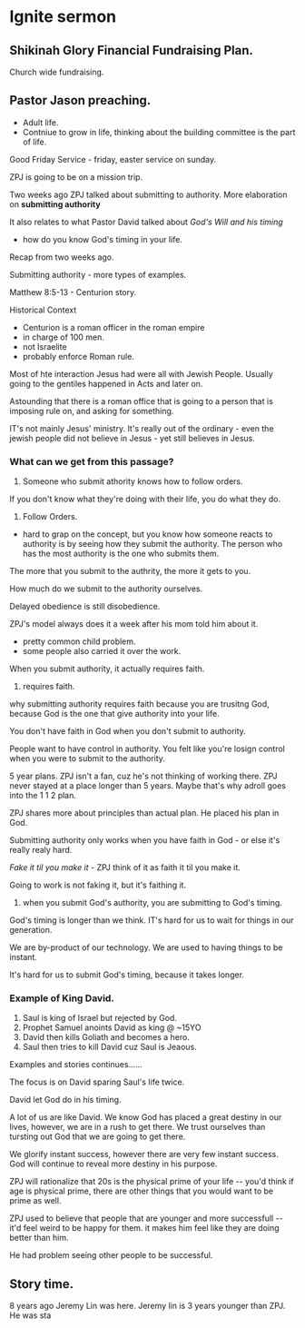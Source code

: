 # Ignite sermon

## Shikinah Glory Financial Fundraising Plan.

Church wide fundraising.

## Pastor Jason preaching.

- Adult life.
- Contniue to grow in life, thinking about the building committee is the part of life.

Good Friday Service - friday, easter service on sunday.

ZPJ is going to be on a mission trip.

Two weeks ago ZPJ talked about submitting to authority.
More elaboration on **submitting authority**

It also relates to what Pastor David talked about *God's Will and his timing*
- how do you know God's timing in your life.

Recap from two weeks ago.

Submitting authority - more types of examples.

Matthew 8:5-13 - Centurion story.

Historical Context
- Centurion is a roman officer in the roman empire
- in charge of 100 men.
- not Israelite
- probably enforce Roman rule.

Most of hte interaction Jesus had were all with Jewish People. Usually going to the gentiles happened in Acts and later on.

Astounding that there is a roman office that is going to a person that is imposing rule on, and asking for something.

IT's not mainly Jesus' ministry. It's really out of the ordinary
    - even the jewish people did not believe in Jesus
    - yet still believes in Jesus.

### What can we get from this passage?

1. Someone who submit athority knows how to follow orders.

If you don't know what they're doing with their life, you do what they do.

1. Follow Orders.
- hard to grap on the concept, but you know how someone reacts to authority is by seeing how they submit the authority. The person who has the most authority is the one who submits them.

The more that you submit to the authrity, the more it gets to you.

How much do we submit to the authority ourselves.

Delayed obedience is still disobedience.

ZPJ's model always does it a week after his mom told him about it.
- pretty common child problem.
- some people also carried it over the work.

When you submit authority, it actually requires faith.

1. requires faith.

why submitting authority requires faith because you are trusitng God, because God is the one that give authority into your life.

You don't have faith in God when you don't submit to authority.

People want to have control in authority. You felt like you're losign control when you were to submit to the authority.

5 year plans. ZPJ isn't a fan, cuz he's not thinking of working there. ZPJ never stayed at a place longer than 5 years. Maybe that's why adroll goes into the 1 1 2 plan.

ZPJ shares more about principles than actual plan. He placed his plan in God.

Submitting authority only works when you have faith in God - or else it's really realy hard.

*Fake it til you make it* - ZPJ think of it as faith it til you make it.

Going to work is not faking it, but it's faithing it.

1. when you submit God's authority, you are submitting to God's timing.

God's timing is longer than we think. IT's hard for us to wait for things in our generation.

We are by-product of our technology. We are used to having things to be instant.

It's hard for us to submit God's timing, because it takes longer.

### Example of King David.

1. Saul is king of Israel but rejected by God.
1. Prophet Samuel anoints David as king @ ~15YO
1. David then kills Goliath and becomes a hero.
1. Saul then tries to kill David cuz Saul is Jeaous.

Examples and stories continues......

The focus is on David sparing Saul's life twice.

David let God do in his timing.

A lot of us are like David. We know God has placed a great destiny in our lives, however, we are in a rush to get there. We trust ourselves than tursting out God that we are going to get there.

We glorify instant success, however there are very few instant success. God will continue to reveal more destiny in his purpose.

ZPJ will rationalize that 20s is the physical prime of your life -- you'd think if age is physical prime, there are other things that you would want to be prime as well.

ZPJ used to believe that people that are younger and more successfull -- it'd feel weird to be happy for them. it makes him feel like they are doing better than him.

He had problem seeing other people to be successful.

## Story time.
8 years ago Jeremy Lin was here.
Jeremy lin is 3 years younger than ZPJ. He was sta

